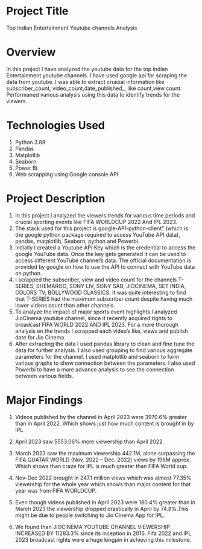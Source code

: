 <h1>Project Title</h1>
Top Indian Entertainment Youtube channels Analysis


# Overview  
 
In this project I have analyzed the youtube data for the top indian Entertainment youtube channels. I have used google api for scraping the data from youtube. I was able to extract cruicial information like subscriber_count, video_count,date_published_, like count,view count. Performaned various analysis using this data to identify trends for the viewers.

<h1>Technologies Used</h1>

1. Python 3.88
2. Pandas
3. Matplotlib
4. Seaborn
5. Power Bi
3. Web scrapping using Google console API

<h1>Project Description</h1>

1. In this project I analyzed the viewers trends for various time periods and crucial sporting events like FIFA WORLDCUP 2022 And IPL 2023.
2. The stack used for this project is google-API-python-client" (which is the google python package required to access YouTube API data), pandas, matplotlib, Seaborn, python and Powerbi. 
3.  Initially I created a Youtube API Key which is the credential to access the google YouTube data. Once the key gets generated it can be used to access different YouTube channel’s data. The official documentation is provided by google on how to use the API to connect with YouTube data on python.
4. I scrapped the subscriber, view and video count for the channels T-SERIES, SHEMAROO, SONY LIV, SONY SAB, JIOCINEMA, SET INDIA, COLORS TV, BOLLYWOOD CLASSICS.  It was quite interesting to find that T-SERIES had the maximum subscriber count despite having much lower videos count than other channels. 
5. To analyze the impact of major sports event highlights I analyzed JioCinema youtube channel, since it recently acquired rights to broadcast FIFA WORLD 2022 AND IPL 2023. For a more thorough analysis on the trends I scrapped each video’s like, views and publish date for Jio Cinema.  
6. After extracting the data I used pandas library to clean and fine tune the data for further analysis. I also used grouping to find various aggregate parameters for the channel. I used matplotlib and seaborn to form various graphs to show connection between the parameters. I also used Powerbi to have a more advance analysis to see the connection between various fields. 

<h1> Major Findings</h1>

 1. Videos published by the channel in April 2023 were 3970.6% greater than in April 2022. Which shows just how much content is brought in by IPL 
 
 2. April 2023 saw 5553.06% more viewership than April 2022. 
 
 3. March 2023 saw the maximum viewership 442.1M, alone surpassing the FIFA QUATAR  WORLD  (Nov. 2022 – Dec. 2022) views by 196M approx. Which shows than craze for IPL is much greater than FIFA World cup.
 
 4. Nov-Dec 2022 brought in 247.1 million views which was almost 77.35% viewership for the whole year which shows than major content for that year was from FIFA WORLDCUP.
 
 5. Even though videos published in April 2023 were 180.4% greater than in March 2023 the viewership dropped drastically in April by 74.8%.This might be due to people switching to Jio Cinema App for IPL.
 
 6. We found than JIOCINEMA YOUTUBE CHANNEL VIEWERSHIP INCREASED BY 11283.3% since its inception in 2016. Fifa 2022 and IPL 2023 broadcast rights were a huge kingpin in achieving this milestone.  



 
